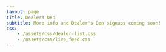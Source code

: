 ```yaml
---
layout: page
title: Dealers Den
subtitle: More info and Dealer's Den signups coming soon!
css:
    - /assets/css/dealer-list.css
    - /assets/css/live_feed.css
---
```


